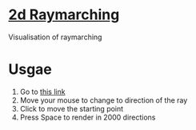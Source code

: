 # [2d Raymarching](https://antosser.github.io/2d-raymarching/)
Visualisation of raymarching

# Usgae
1. Go to [this link](https://antosser.github.io/2d-raymarching/)
2. Move your mouse to change to direction of the ray
3. Click to move the starting point
4. Press Space to render in 2000 directions
